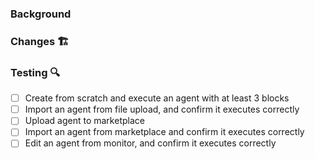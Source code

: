 ### Background

<!-- Clearly explain the need for these changes: -->

### Changes 🏗️

<!-- Concisely describe all of the changes made in this pull request: -->

### Testing 🔍

<!--
Please confirm you have tested our critical paths
-->

- [ ] Create from scratch and execute an agent with at least 3 blocks
- [ ] Import an agent from file upload, and confirm it executes correctly
- [ ] Upload agent to marketplace
- [ ] Import an agent from marketplace and confirm it executes correctly
- [ ] Edit an agent from monitor, and confirm it executes correctly

